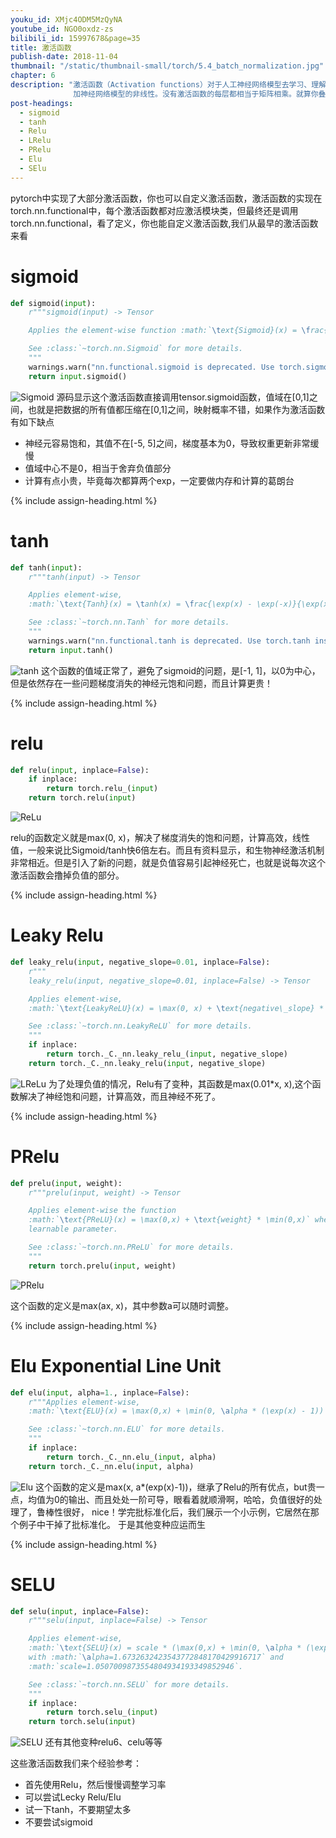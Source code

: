 ```yaml
---
youku_id: XMjc4ODM5MzQyNA
youtube_id: NGO0oxdz-zs
bilibili_id: 15997678&page=35
title: 激活函数
publish-date: 2018-11-04
thumbnail: "/static/thumbnail-small/torch/5.4_batch_normalization.jpg"
chapter: 6
description: "激活函数（Activation functions）对于人工神经网络模型去学习、理解非常复杂和非线性的函数来说具有十分重要的作用。它们将非线性特性引入到我们的网络中。如图1，在神经元中，输入的 inputs 通过加权，求和后，还被作用了一个函数，这个函数就是激活函数。引入激活函数是为了增
              加神经网络模型的非线性。没有激活函数的每层都相当于矩阵相乘。就算你叠加了若干层之后，无非还是个矩阵相乘罢了。"
post-headings:
  - sigmoid
  - tanh
  - Relu
  - LRelu
  - PRelu
  - Elu
  - SElu
---
```


pytorch中实现了大部分激活函数，你也可以自定义激活函数，激活函数的实现在torch.nn.functional中，每个激活函数都对应激活模块类，但最终还是调用torch.nn.functional，看了定义，你也能自定义激活函数,我们从最早的激活函数来看
# sigmoid
```python
def sigmoid(input):
    r"""sigmoid(input) -> Tensor

    Applies the element-wise function :math:`\text{Sigmoid}(x) = \frac{1}{1 + \exp(-x)}`

    See :class:`~torch.nn.Sigmoid` for more details.
    """
    warnings.warn("nn.functional.sigmoid is deprecated. Use torch.sigmoid instead.")
    return input.sigmoid()
```
![Sigmoid](https://upload-images.jianshu.io/upload_images/3802398-0c4b0bb7c3037f81.png?imageMogr2/auto-orient/strip%7CimageView2/2/w/1240)
源码显示这个激活函数直接调用tensor.sigmoid函数，值域在[0,1]之间，也就是把数据的所有值都压缩在[0,1]之间，映射概率不错，如果作为激活函数有如下缺点
* 神经元容易饱和，其值不在[-5, 5]之间，梯度基本为0，导致权重更新非常缓慢
* 值域中心不是0，相当于舍弃负值部分
* 计算有点小贵，毕竟每次都算两个exp，一定要做内存和计算的葛朗台

{% include assign-heading.html %}

# tanh
```python
def tanh(input):
    r"""tanh(input) -> Tensor

    Applies element-wise,
    :math:`\text{Tanh}(x) = \tanh(x) = \frac{\exp(x) - \exp(-x)}{\exp(x) + \exp(-x)}`

    See :class:`~torch.nn.Tanh` for more details.
    """
    warnings.warn("nn.functional.tanh is deprecated. Use torch.tanh instead.")
    return input.tanh()
```
![tanh](https://upload-images.jianshu.io/upload_images/3802398-c48703662552dac8.png?imageMogr2/auto-orient/strip%7CimageView2/2/w/1240)
这个函数的值域正常了，避免了sigmoid的问题，是[-1, 1]，以0为中心，但是依然存在一些问题梯度消失的神经元饱和问题，而且计算更贵！

{% include assign-heading.html %}

# relu
```python
def relu(input, inplace=False):
    if inplace:
        return torch.relu_(input)
    return torch.relu(input) 
```
![ReLu](https://upload-images.jianshu.io/upload_images/3802398-c128b4e11ff5e37c.png?imageMogr2/auto-orient/strip%7CimageView2/2/w/1240)

relu的函数定义就是max(0, x)，解决了梯度消失的饱和问题，计算高效，线性值，一般来说比Sigmoid/tanh快6倍左右。而且有资料显示，和生物神经激活机制非常相近。但是引入了新的问题，就是负值容易引起神经死亡，也就是说每次这个激活函数会撸掉负值的部分。


{% include assign-heading.html %}


# Leaky Relu
```python
def leaky_relu(input, negative_slope=0.01, inplace=False):
    r"""
    leaky_relu(input, negative_slope=0.01, inplace=False) -> Tensor

    Applies element-wise,
    :math:`\text{LeakyReLU}(x) = \max(0, x) + \text{negative\_slope} * \min(0, x)`

    See :class:`~torch.nn.LeakyReLU` for more details.
    """
    if inplace:
        return torch._C._nn.leaky_relu_(input, negative_slope)
    return torch._C._nn.leaky_relu(input, negative_slope)
```

![LReLu](https://upload-images.jianshu.io/upload_images/3802398-94c02e481cf21dea.png?imageMogr2/auto-orient/strip%7CimageView2/2/w/1240)
为了处理负值的情况，Relu有了变种，其函数是max(0.01*x, x),这个函数解决了神经饱和问题，计算高效，而且神经不死了。

{% include assign-heading.html %}


# PRelu
```python
def prelu(input, weight):
    r"""prelu(input, weight) -> Tensor

    Applies element-wise the function
    :math:`\text{PReLU}(x) = \max(0,x) + \text{weight} * \min(0,x)` where weight is a
    learnable parameter.

    See :class:`~torch.nn.PReLU` for more details.
    """
    return torch.prelu(input, weight)
```
![PRelu](https://upload-images.jianshu.io/upload_images/3802398-5c424ff056c43219.png?imageMogr2/auto-orient/strip%7CimageView2/2/w/1240)

这个函数的定义是max(ax, x)，其中参数a可以随时调整。

{% include assign-heading.html %}

# Elu Exponential Line Unit
```python
def elu(input, alpha=1., inplace=False):
    r"""Applies element-wise,
    :math:`\text{ELU}(x) = \max(0,x) + \min(0, \alpha * (\exp(x) - 1))`.

    See :class:`~torch.nn.ELU` for more details.
    """
    if inplace:
        return torch._C._nn.elu_(input, alpha)
    return torch._C._nn.elu(input, alpha)
```
![Elu](https://upload-images.jianshu.io/upload_images/3802398-a29abd5e572480d2.png?imageMogr2/auto-orient/strip%7CimageView2/2/w/1240)
这个函数的定义是max(x, a*(exp(x)-1))，继承了Relu的所有优点，but贵一点，均值为0的输出、而且处处一阶可导，眼看着就顺滑啊，哈哈，负值很好的处理了，鲁棒性很好， nice！学完批标准化后，我们展示一个小示例，它居然在那个例子中干掉了批标准化。
于是其他变种应运而生


{% include assign-heading.html %}


# SELU
```python
def selu(input, inplace=False):
    r"""selu(input, inplace=False) -> Tensor

    Applies element-wise,
    :math:`\text{SELU}(x) = scale * (\max(0,x) + \min(0, \alpha * (\exp(x) - 1)))`,
    with :math:`\alpha=1.6732632423543772848170429916717` and
    :math:`scale=1.0507009873554804934193349852946`.

    See :class:`~torch.nn.SELU` for more details.
    """
    if inplace:
        return torch.selu_(input)
    return torch.selu(input)
```
![SELU](https://upload-images.jianshu.io/upload_images/3802398-f125b41a8dc31c7a.png?imageMogr2/auto-orient/strip%7CimageView2/2/w/1240)
还有其他变种relu6、celu等等

这些激活函数我们来个经验参考：
* 首先使用Relu，然后慢慢调整学习率
* 可以尝试Lecky Relu/Elu
* 试一下tanh，不要期望太多
* 不要尝试sigmoid
